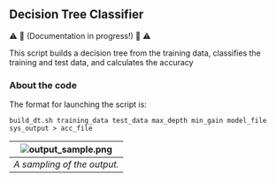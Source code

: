 
Decision Tree Classifier
---
:warning: :construction: (Documentation in progress!) :construction: :warning:

This script builds a decision tree from the training data, classifies the training and test data, and calculates the accuracy




### About the code

The format for launching the script is:  

```build_dt.sh training_data test_data max_depth min_gain model_file sys_output > acc_file```

| ![output_sample.png](output_sample.png) | 
|:--:| 
| *A sampling of the output.* |



